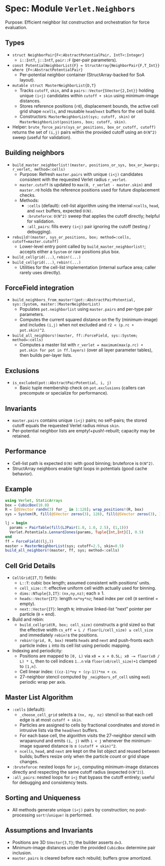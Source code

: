 # Spec: Module `Verlet.Neighbors`

Purpose: Efficient neighbor list construction and orchestration for force evaluation.

## Types

- `struct NeighborPair{F<:AbstractPotentialPair, IntT<:Integer}`
  - `i::IntT`, `j::IntT`, `pair::F` (per-pair parameters).
- `const PotentialNeighborList{F} = StructArray{NeighborPair{F,T_Int}} where {F<:AbstractPotentialPair}`
  - Per-potential neighbor container (StructArray-backed for SoA layout).
- `mutable struct MasterNeighborList{D,T}`
  - Tracks `cutoff`, `skin`, and a `pairs::Vector{SVector{2,Int}}` holding unique `(i<j)` candidates within `cutoff + skin` using minimum-image distances.
  - Stores reference positions (`r0`), displacement bounds, the active cell grid shape `ncells`, and reusable `head`/`next` buffers for the cell build.
  - Constructors: `MasterNeighborList(sys; cutoff, skin)` or `MasterNeighborList(positions, box; cutoff, skin)`.
- Helper: `brute_force_pairs(sys_or_positions, box_or_cutoff, cutoff)` returns the set of `(i,j)` pairs within the provided cutoff using an `O(N^2)` sweep (useful for validation).

## Building neighbors

- `build_master_neighborlist!(master, positions_or_sys, box_or_kwargs; r_verlet, method=:cells)`
  - Purpose: Refresh `master.pairs` with unique `(i<j)` candidates consistent with the requested Verlet radius `r_verlet`.
  - `master.cutoff` is updated to `max(0, r_verlet - master.skin)` and `master.r0` holds the reference positions used for future displacement checks.
  - Methods:
    - `:cells` (default): cell-list algorithm using the internal `ncells`, `head`, and `next` buffers, expected `O(N)`.
    - `:bruteforce`: `O(N^2)` sweep that applies the cutoff directly; helpful for validation.
    - `:all_pairs`: fills every `(i<j)` pair ignoring the cutoff (testing / debugging).
- `rebuild!(master, sys_or_positions, box; method=:cells, cutoff=master.cutoff)`
  - Lower-level entry point called by `build_master_neighborlist!`; accepts either a `System` or raw positions plus box.
- `build_cellgrid(...)`, `rebin!(...)`
- `build_cellgrid(...)`, `rebin!(...)`
  - Utilities for the cell-list implementation (internal surface area; caller rarely uses directly).

## ForceField integration

- `build_neighbors_from_master!(pot::AbstractPairPotential, sys::System, master::MasterNeighborList)`
  - Populates `pot.neighborlist` using `master.pairs` and per-type pair parameters.
  - Computes the current squared distance on the fly (minimum-image) and includes `(i,j)` when not excluded and `r2 < (p.rc + pot.skin)^2`.
- `build_all_neighbors!(master, ff::ForceField, sys::System; method=:cells)`
  - Computes a master list with `r_verlet = maximum(max(p.rc) + pot.skin for pot in ff.layers)` (over all layer parameter tables), then builds per-layer lists.

## Exclusions

- `is_excluded(pot::AbstractPairPotential, i, j)`
  - Basic tuple membership check on `pot.exclusions` (callers can precompute or specialize for performance).

## Invariants

- `master.pairs` contains unique `(i<j)` pairs; no self-pairs; the stored cutoff equals the requested Verlet radius minus `skin`.
- Per-potential neighbor lists are empty!+push!-rebuilt; capacity may be retained.

## Performance

- Cell-list path is expected `O(N)` with good binning; bruteforce is `O(N^2)`.
- StructArray neighbors enable tight loops in potentials (good cache behavior).

## Example

```julia
using Verlet, StaticArrays
box = CubicBox(10.0)
R = [@SVector randn(3) for _ in 1:128]; wrap_positions!(R, box)
sys = System(R, fill(@SVector zeros(3), 128), fill(@SVector zeros(3), 128), ones(128), box, ones(Int,128), Dict(1=>:A))

lj = begin
  params = PairTable(fill(LJPair(1.0, 1.0, 2.5), (1,1)))
  Verlet.Potentials.LennardJones(params, Tuple{Int,Int}[], 0.5)
end
ff = ForceField((lj,))
master = MasterNeighborList(sys; cutoff=2.5, skin=0.5)
build_all_neighbors!(master, ff, sys; method=:cells)
```

## Cell Grid Details

- `CellGrid{IT,T}` fields:
  - `L::T`: cubic box length; assumed consistent with positions’ units.
  - `cell_size::T`: effective uniform cell width actually used for binning.
  - `dims::NTuple{3,IT}`: `(nx,ny,nz)`; each ≥ 1.
  - `heads::Vector{IT}`: length `nx*ny*nz`; head index per cell (`0` sentinel = empty).
  - `next::Vector{IT}`: length `N`; intrusive linked-list “next” pointer per particle (`0` = end).
- Build and rebin:
  - `build_cellgrid(R, box; cell_size)` constructs a grid sized so that the effective width `cs_eff = L / floor(L/cell_size) ≥ cell_size` and immediately `rebin!`s the positions.
  - `rebin!(grid, R, box)` resets `heads` and `next` and push-fronts each particle index `i` into its cell list using periodic mapping.
- Indexing and periodicity:
  - Positions are mapped to `[0, L)` via `x0 = x + 0.5L; x0 -= floor(x0 / L) * L`, then to cell indices `1..n` via `floor(x0/cell_size)+1` clamped to `[1,n]`.
  - Cell linear index: `((cz-1)*ny + (cy-1))*nx + cx`.
  - 27-neighbor stencil computed by `_neighbors_of_cell` using `mod1` periodic wrap per axis.

## Master List Algorithm

- `:cells` (default):
  - `_choose_cell_grid` selects a `(nx, ny, nz)` stencil so that each cell edge is at most `cutoff + skin`.
  - Particles are assigned to cells by fractional coordinates and stored in intrusive lists via the `head`/`next` buffers.
  - For each base cell, the algorithm visits the 27-neighbor stencil with wraparound and emits `(i, j)` with `i < j` whenever the minimum-image squared distance is ≤ `(cutoff + skin)^2`.
  - `ncells`, `head`, and `next` are kept on the list object and reused between builds; buffers resize only when the particle count or grid shape changes.
- `:bruteforce`: nested loops for `i<j`, computing minimum-image distances directly and respecting the same cutoff radius (expected `O(N^2)`).
- `:all_pairs`: nested loops for `i<j` that bypass the cutoff entirely; useful for debugging and consistency tests.

## Sorting and Uniqueness

- All methods generate unique `(i<j)` pairs by construction; no post-processing `sort!`/`unique!` is performed.

## Assumptions and Invariants

- Positions are 3D `SVector{3,T}`; the builder asserts `d=3`.
- Minimum-image distances under the provided `CubicBox` determine pair inclusion.
- `master.pairs` is cleared before each rebuild; buffers grow amortized.
